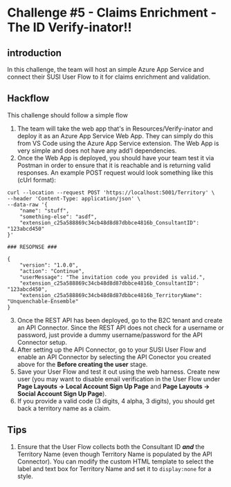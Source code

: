 # Challenge \#5 - Claims Enrichment - The ID Verify-inator!!

## introduction

In this challenge, the team will host an simple Azure App Service and connect their SUSI User Flow to it for claims enrichment and validation.

## Hackflow

This challenge should follow a simple flow

1. The team will take the web app that's in Resources/Verify-inator and deploy it as an Azure App Service Web App. They can simply do this from VS Code using the Azure App Service extension. The Web App is very simple and does not have any add'l dependencies.
2. Once the Web App is deployed, you should have your team test it via Postman in order to ensure that it is reachable and is returning valid responses. An example POST request would look something like this (cUrl format):

```
curl --location --request POST 'https://localhost:5001/Territory' \
--header 'Content-Type: application/json' \
--data-raw '{
    "name": "stuff",
    "something-else": "asdf",
    "extension_c25a588869c34cb48d8d87dbbce4816b_ConsultantID": "123abcd450"
}'

### RESOPNSE ###

{
    "version": "1.0.0",
    "action": "Continue",
    "userMessage": "The invitation code you provided is valid.",
    "extension_c25a588869c34cb48d8d87dbbce4816b_ConsultantID": "123abcd450",
    "extension_c25a588869c34cb48d8d87dbbce4816b_TerritoryName": "Unquenchable-Ensemble"
}
```

3. Once the REST API has been deployed, go to the B2C tenant and create an API Connector. Since the REST API does not check for a username or password, just provide a dummy username/password for the API Connector setup.
4. After setting up the API Connector, go to your SUSI User Flow and enable an API Connector by selecting the API Conector you created above for the **Before creating the user** stage.
5. Save your User Flow and test it out using the web harness. Create new user (you may want to disable email verification in the User Flow under **Page Layouts -> Local Account Sign Up Page** and **Page Layouts -> Social Account Sign Up Page**).
6. If you provide a valid code (3 digits, 4 alpha, 3 digits), you should get back a territory name as a claim.

## Tips

1. Ensure that the User Flow collects both the Consultant ID **_and_** the Territory Name (even though Territory Name is populated by the API Connector). You can modify the custom HTML template to select the label and text box for Territory Name and set it to `display:none` for a style.
